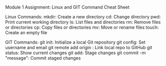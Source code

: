 Module 1 Assignment: Linux and GIT Command Cheat Sheet

Linux Commands:
mkdir: Create a new directory
cd: Change directory
pwd: Print current working directory
ls: List files and directories
rm: Remove files or directories
cp: Copy files or directories
mv: Move or rename files
touch: Create an empty file

GIT Commands:
git init: Initialize a local Git repository
git config: Set username and email
git remote add origin <url>: Link local repo to GitHub
git status: Show current changes
git add: Stage changes
git commit -m "message": Commit staged changes

